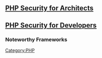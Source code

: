 ## [PHP Security for Architects](PHP_Security_for_Architects "wikilink")

## [PHP Security for Developers](PHP_Security_for_Developers "wikilink")

### Noteworthy Frameworks

[Category:PHP](Category:PHP "wikilink")